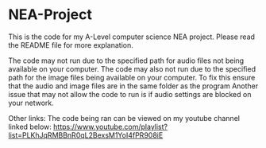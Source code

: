 # NEA-Project
This is the code for my A-Level computer science NEA project. Please read the README file for more explanation.

The code may not run due to the specified path for audio files not being available on your computer. The code may also not run due to the specified path for the image files being available on your computer. 
To fix this ensure that the audio and image files are in the same folder as the program
Another issue that may not allow the code to run is if audio settings are blocked on your network.

Other links:
The code being ran can be viewed on my youtube channel linked below:
https://www.youtube.com/playlist?list=PLKhJqRMBBnR0qL2BexsM1YoI4fPR908iE
